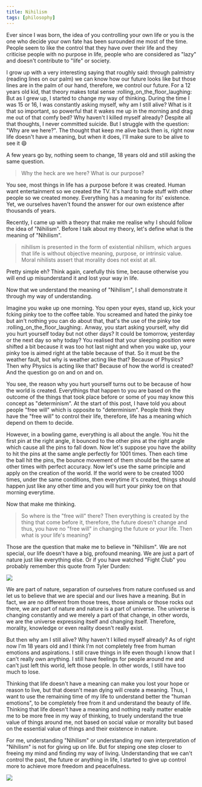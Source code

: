 ```yaml
---
title: Nihilism
tags: [philosophy]
---
```


Ever since I was born, the idea of you controlling your own life or you is the one who decide your own fate has been surounded me most of the time. People seem to like the control that they have over their life and they criticise people with no purpose in life, people who are considered as "lazy" and doesn't contribute to "life" or society.

<!-- more -->

I grow up with a very interesting saying that roughly said: through palmistry (reading lines on our palm) we can know how our future looks like but those lines are in the palm of our hand, therefore, we control our future. For a 12 years old kid, that theory makes total sense :rolling_on_the_floor_laughing: But as I grew up, I started to change my way of thinking. During the time I was 15 or 16, I was constantly asking myself, why am I still alive? What is it that so important, so powerful that it wakes me up in the morning and drag me out of that comfy bed? Why haven't I killed myself already? Despite all that thoughts, I never committed suicide. But I struggle with the question: "Why are we here?". The thought that keep me alive back then is, right now life doesn't have a meaning, but when it does, I'll make sure to be alive to see it :smile:

A few years go by, nothing seem to change, 18 years old and still asking the same question.

> Why the heck are we here? What is our purpose?

You see, most things in life has a purpose before it was created. Human want entertainment so we created the TV. It's hard to trade stuff with other people so we created money. Everything has a meaning for its' existence. Yet, we ourselves haven't found the answer for our own existence after thousands of years.

Recently, I came up with a theory that make me realise why I should follow the idea of "Nihilism". Before I talk about my theory, let's define what is the meaning of "Nihilism".

> nihilism is presented in the form of existential nihilism, which argues that life is without objective meaning, purpose, or intrinsic value. Moral nihilists assert that morality does not exist at all.

Pretty simple eh? Think again, carefully this time, because otherwise you will end up misunderstand it and lost your way in life.

Now that we understand the meaning of "Nihilism", I shall demonstrate it through my way of understanding.

Imagine you wake up one morning. You open your eyes, stand up, kick your fcking pinky toe to the coffee table. You screamed and hated the pinky toe but ain't nothing you can do about that, that's the use of the pinky toe :rolling_on_the_floor_laughing:. Anway, you start asking yourself, why did you hurt yourself today but not other days? It could be tomorrow, yesterday or the next day so why today? You realised that your sleeping position were shifted a bit because it was too hot last night and when you wake up, your pinky toe is aimed right at the table because of that. So it must be the weather fault, but why is weather acting like that? Because of Physics? Then why Physics is acting like that? Because of how the world is created? And the question go on and on and on.

You see, the reason why you hurt yourself turns out to be because of how the world is created. Everythings that happen to you are based on the outcome of the things that took place before or some of you may know this concept as "determinism". At the start of this post, I have told you about people "free will" which is opposite to "determinism". People think they have the "free will" to control their life, therefore, life has a meaning which depend on them to decide.

However, in a bowling game, everything is all about the angle. You hit the first pin at the right angle, it bounced to the other pins at the right angle which cause all the pins to fall down. Now let's suppose you have the ability to hit the pins at the same angle perfectly for 1001 times. Then each time the ball hit the pins, the bounce movement of them should be the same at other times with perfect accuracy. Now let's use the same principle and apply on the creation of the world. If the world were to be created 1000 times, under the same conditions, then everytime it's created, things should happen just like any other time and you will hurt your pinky toe on that morning everytime.

Now that make me thinking.

> So where is the "free will" there? Then everything is created by the thing that come before it, therefore, the future doesn't change and thus, you have no "free will" in changing the future or your life. Then what is your life's meaning?

Those are the question that make me to believe in "Nihilism". We are not special, our life doesn't have a big, profound meaning. We are just a part of nature just like everything else. Or if you have watched "Fight Club" you probably remember this quote from Tyler Durden:

![](/blog/Nihilism/you_are_not_special.jpg)

We are part of nature, separation of ourselves from nature confused us and let us to believe that we are special and our lives have a meaning. But in fact, we are no different from those trees, those animals or those rocks out there, we are part of nature and nature is a part of universe. The universe is changing constantly and we merely a part of that change, in other words, we are the universe expressing itself and changing itself. Therefore, morality, knowledge or even reality doesn't really exist.

But then why am I still alive? Why haven't I killed myself already? As of right now I'm 18 years old and I think I'm not completely free from human emotions and aspirations. I still crave things in life even though I know that I can't really own anything. I still have feelings for people around me and can't just left this world, left those people. In other words, I still have too much to lose.

Thinking that life doesn't have a meaning can make you lost your hope or reason to live, but that doesn't mean dying will create a meaning. Thus, I want to use the remaining time of my life to understand better the "human emotions", to be completely free from it and understand the beauty of life. Thinking that life doesn't have a meaning and nothing really matter enable me to be more free in my way of thinking, to truely understand the true value of things around me, not based on social value or morality but based on the essential value of things and their existence in nature.

For me, understanding "Nihilism" or understanding my own interpretation of "Nihilism" is not for giving up on life. But for steping one step closer to freeing my mind and finding my way of living. Understanding that we can't control the past, the future or anything in life, I started to give up control more to achieve more freedom and peacefulness.

![](/blog/Nihilism/freedom.png)
